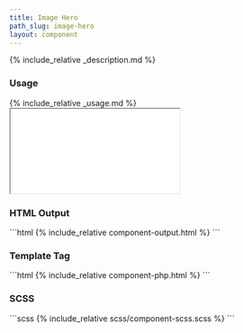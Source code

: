 ```yaml
---
title: Image Hero
path_slug: image-hero
layout: component
---
```



{% include_relative _description.md %}

<h3 class="component__heading">Usage</h3>
{% include_relative _usage.md %}

<iframe class="live-output" src="{{ site.baseurl }}/components/{{page.path_slug}}/component-live.html">
</iframe>

<h3 class="component__heading">HTML Output</h3>
```html
{% include_relative component-output.html %}
```

<h3 class="component__heading">Template Tag</h3>
```html
{% include_relative component-php.html %}
```

<h3 class="component__heading">SCSS</h3>
```scss
{% include_relative scss/component-scss.scss %}
```
